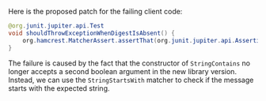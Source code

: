 Here is the proposed patch for the failing client code:
```java
@org.junit.jupiter.api.Test
void shouldThrowExceptionWhenDigestIsAbsent() {
    org.hamcrest.MatcherAssert.assertThat(org.junit.jupiter.api.Assertions.assertThrows(java.lang.IllegalStateException.class, () -> new com.artipie.docker.http.UploadEntity.Request(new com.artipie.http.rq.RequestLine(RqMethod.PUT, "/v2/my-repo/blobs/uploads/123-abc?what=nothing").toString())).getMessage(), new org.hamcrest.core.StringStartsWith("Unexpected query"));
}
```
The failure is caused by the fact that the constructor of `StringContains` no longer accepts a second boolean argument in the new library version. Instead, we can use the `StringStartsWith` matcher to check if the message starts with the expected string.